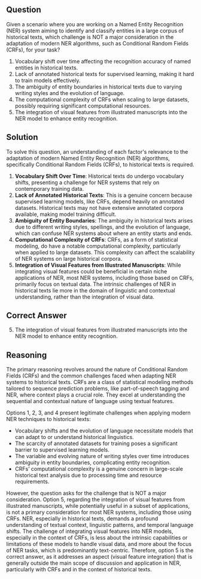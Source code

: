 ## Question

Given a scenario where you are working on a Named Entity Recognition (NER) system aiming to identify and classify entities in a large corpus of historical texts, which challenge is NOT a major consideration in the adaptation of modern NER algorithms, such as Conditional Random Fields (CRFs), for your task?

1. Vocabulary shift over time affecting the recognition accuracy of named entities in historical texts.
2. Lack of annotated historical texts for supervised learning, making it hard to train models effectively.
3. The ambiguity of entity boundaries in historical texts due to varying writing styles and the evolution of language.
4. The computational complexity of CRFs when scaling to large datasets, possibly requiring significant computational resources.
5. The integration of visual features from illustrated manuscripts into the NER model to enhance entity recognition.

## Solution

To solve this question, an understanding of each factor's relevance to the adaptation of modern Named Entity Recognition (NER) algorithms, specifically Conditional Random Fields (CRFs), to historical texts is required. 

1. **Vocabulary Shift Over Time**: Historical texts do undergo vocabulary shifts, presenting a challenge for NER systems that rely on contemporary training data.
2. **Lack of Annotated Historical Texts**: This is a genuine concern because supervised learning models, like CRFs, depend heavily on annotated datasets. Historical texts may not have extensive annotated corpora available, making model training difficult.
3. **Ambiguity of Entity Boundaries**: The ambiguity in historical texts arises due to different writing styles, spellings, and the evolution of language, which can confuse NER systems about where an entity starts and ends.
4. **Computational Complexity of CRFs**: CRFs, as a form of statistical modeling, do have a notable computational complexity, particularly when applied to large datasets. This complexity can affect the scalability of NER systems on large historical corpora.
5. **Integration of Visual Features from Illustrated Manuscripts**: While integrating visual features could be beneficial in certain niche applications of NER, most NER systems, including those based on CRFs, primarily focus on textual data. The intrinsic challenges of NER in historical texts lie more in the domain of linguistic and contextual understanding, rather than the integration of visual data.

## Correct Answer

5. The integration of visual features from illustrated manuscripts into the NER model to enhance entity recognition.

## Reasoning

The primary reasoning revolves around the nature of Conditional Random Fields (CRFs) and the common challenges faced when adapting NER systems to historical texts. CRFs are a class of statistical modeling methods tailored to sequence prediction problems, like part-of-speech tagging and NER, where context plays a crucial role. They excel at understanding the sequential and contextual nature of language using textual features.

Options 1, 2, 3, and 4 present legitimate challenges when applying modern NER techniques to historical texts:

- Vocabulary shifts and the evolution of language necessitate models that can adapt to or understand historical linguistics.
- The scarcity of annotated datasets for training poses a significant barrier to supervised learning models.
- The variable and evolving nature of writing styles over time introduces ambiguity in entity boundaries, complicating entity recognition.
- CRFs’ computational complexity is a genuine concern in large-scale historical text analysis due to processing time and resource requirements.

However, the question asks for the challenge that is NOT a major consideration. Option 5, regarding the integration of visual features from illustrated manuscripts, while potentially useful in a subset of applications, is not a primary consideration for most NER systems, including those using CRFs. NER, especially in historical texts, demands a profound understanding of textual context, linguistic patterns, and temporal language shifts. The challenge of integrating visual features into NER models, especially in the context of CRFs, is less about the intrinsic capabilities or limitations of these models to handle visual data, and more about the focus of NER tasks, which is predominantly text-centric. Therefore, option 5 is the correct answer, as it addresses an aspect (visual feature integration) that is generally outside the main scope of discussion and application in NER, particularly with CRFs and in the context of historical texts.